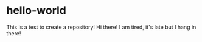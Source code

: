 # hello-world
This is a test to create a repository!
Hi there! I am tired, it's late but I hang in there!
